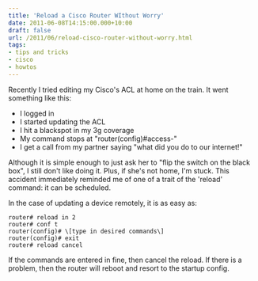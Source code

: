 ```yaml
---
title: 'Reload a Cisco Router WIthout Worry'
date: 2011-06-08T14:15:00.000+10:00
draft: false
url: /2011/06/reload-cisco-router-without-worry.html
tags: 
- tips and tricks
- cisco
- howtos
---
```


Recently I tried editing my Cisco's ACL at home on the train. It went something like this:  

*   I logged in
*   I started updating the ACL
*   I hit a blackspot in my 3g coverage
*   My command stops at "router(config)#access-"
*   I get a call from my partner saying "what did you do to our internet!"

Although it is simple enough to just ask her to "flip the switch on the black box", I still don't like doing it. Plus, if she's not home, I'm stuck. This accident immediately reminded me of one of a trait of the 'reload' command: it can be scheduled.  
  
In the case of updating a device remotely, it is as easy as:  
  
```
router# reload in 2
router# conf t
router(config)# \[type in desired commands\]
router(config)# exit
router# reload cancel

```  
If the commands are entered in fine, then cancel the reload. If there is a problem, then the router will reboot and resort to the startup config.